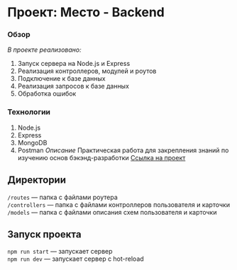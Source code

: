 # Проект: Место - Backend
### Обзор
*В проекте реализовано:*
1. Запуск сервера на Node.js и Express
2. Реализация контроллеров, модулей и роутов
3. Подключение к базе данных
4. Реализация запросов к базе данных
5. Обработка ошибок
### Технологии
1. Node.js
2. Express
3. MongoDB
4. Postman
*Описание*
Практическая работа для закрепления знаний по изучению основ бэкэнд-разработки
[Ссылка на проект](https://github.com/Se-Un/express-mesto-gha)
## Директории
`/routes` — папка с файлами роутера  
`/controllers` — папка с файлами контроллеров пользователя и карточки   
`/models` — папка с файлами описания схем пользователя и карточки  
## Запуск проекта
`npm run start` — запускает сервер   
`npm run dev` — запускает сервер с hot-reload
